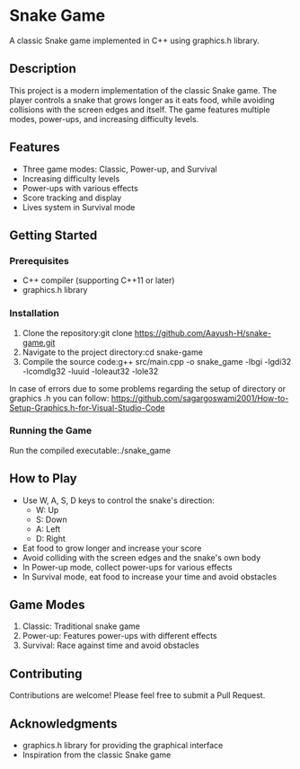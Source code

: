 # Snake Game

A classic Snake game implemented in C++ using graphics.h library.

## Description

This project is a modern implementation of the classic Snake game. The player controls a snake that grows longer as it eats food, while avoiding collisions with the screen edges and itself. The game features multiple modes, power-ups, and increasing difficulty levels.

## Features

- Three game modes: Classic, Power-up, and Survival
- Increasing difficulty levels
- Power-ups with various effects
- Score tracking and display
- Lives system in Survival mode

## Getting Started

### Prerequisites

- C++ compiler (supporting C++11 or later)
- graphics.h library

### Installation

1. Clone the repository:git clone https://github.com/Aayush-H/snake-game.git
2. Navigate to the project directory:cd snake-game
3. Compile the source code:g++ src/main.cpp -o snake_game -lbgi -lgdi32 -lcomdlg32 -luuid -loleaut32 -lole32

In case of errors due to some problems regarding the setup of directory or graphics .h you can follow: https://github.com/sagargoswami2001/How-to-Setup-Graphics.h-for-Visual-Studio-Code

### Running the Game

Run the compiled executable:./snake_game

## How to Play

- Use W, A, S, D keys to control the snake's direction:
  - W: Up
  - S: Down
  - A: Left
  - D: Right
- Eat food to grow longer and increase your score
- Avoid colliding with the screen edges and the snake's own body
- In Power-up mode, collect power-ups for various effects
- In Survival mode, eat food to increase your time and avoid obstacles

## Game Modes

1. Classic: Traditional snake game
2. Power-up: Features power-ups with different effects
3. Survival: Race against time and avoid obstacles

## Contributing

Contributions are welcome! Please feel free to submit a Pull Request.

## Acknowledgments

- graphics.h library for providing the graphical interface
- Inspiration from the classic Snake game
